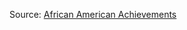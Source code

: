 Source: [African American Achievements](https://github.com/rfordatascience/tidytuesday/blob/master/data/2020/2020-06-09/readme.md)
